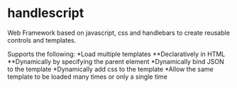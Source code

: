 handlescript
============

Web Framework based on javascript, css and handlebars to create reusable controls and templates.

Supports the following:
*Load multiple templates
**Declaratively in HTML
**Dynamically by specifying the parent element
*Dynamically bind JSON to the template
*Dynamically add css to the template
*Allow the same template to be loaded many times or only a single time